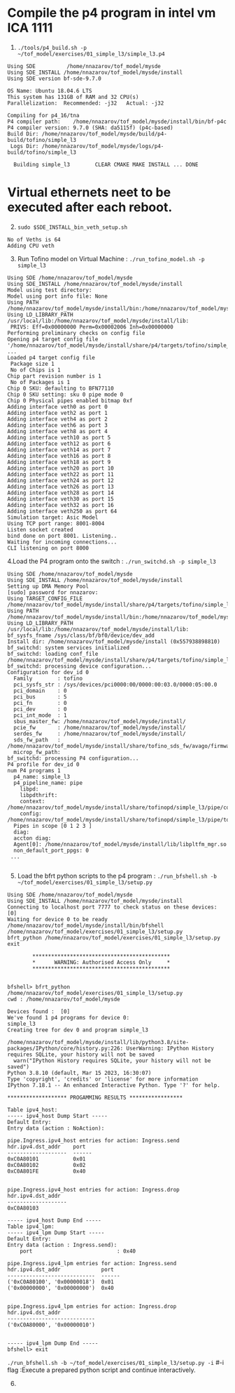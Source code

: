 # Compile the p4 program in intel vm ICA 1111

1. ``` ./tools/p4_build.sh -p  ~/tof_model/exercises/01_simple_l3/simple_l3.p4 ```
```
Using SDE          /home/nnazarov/tof_model/mysde
Using SDE_INSTALL /home/nnazarov/tof_model/mysde/install
Using SDE version bf-sde-9.7.0

OS Name: Ubuntu 18.04.6 LTS
This system has 131GB of RAM and 32 CPU(s)
Parallelization:  Recommended: -j32   Actual: -j32

Compiling for p4_16/tna
P4 compiler path:    /home/nnazarov/tof_model/mysde/install/bin/bf-p4c
P4 compiler version: 9.7.0 (SHA: da5115f) (p4c-based)
Build Dir: /home/nnazarov/tof_model/mysde/build/p4-build/tofino/simple_l3
 Logs Dir: /home/nnazarov/tof_model/mysde/logs/p4-build/tofino/simple_l3

  Building simple_l3        CLEAR CMAKE MAKE INSTALL ... DONE
```

# Virtual ethernets neet to be executed after each reboot. 

2. ```sudo $SDE_INSTALL_bin_veth_setup.sh``` 
```
No of Veths is 64
Adding CPU veth
```
3. Run Tofino model on Virtual Machine : 
``` ./run_tofino_model.sh -p simple_l3 ``` 

```
Using SDE /home/nnazarov/tof_model/mysde
Using SDE_INSTALL /home/nnazarov/tof_model/mysde/install
Model using test directory: 
Model using port info file: None
Using PATH /home/nnazarov/tof_model/mysde/install/bin:/home/nnazarov/tof_model/mysde/install/bin:/home/nnazarov/.local/bin:/usr/local/sbin:/usr/local/bin:/usr/sbin:/usr/bin:/sbin:/bin:/usr/games:/usr/local/games:/snap/bin
Using LD_LIBRARY_PATH /usr/local/lib:/home/nnazarov/tof_model/mysde/install/lib:
 PRIVS: Eff=0x00000000 Perm=0x00002006 Inh=0x00000000
Performing preliminary checks on config file
Opening p4 target config file '/home/nnazarov/tof_model/mysde/install/share/p4/targets/tofino/simple_l3.conf' ...
Loaded p4 target config file
 Package size 1
 No of Chips is 1
Chip part revision number is 1
 No of Packages is 1
Chip 0 SKU: defaulting to BFN77110
Chip 0 SKU setting: sku 0 pipe mode 0
Chip 0 Physical pipes enabled bitmap 0xf 
Adding interface veth0 as port 0
Adding interface veth2 as port 1
Adding interface veth4 as port 2
Adding interface veth6 as port 3
Adding interface veth8 as port 4
Adding interface veth10 as port 5
Adding interface veth12 as port 6
Adding interface veth14 as port 7
Adding interface veth16 as port 8
Adding interface veth18 as port 9
Adding interface veth20 as port 10
Adding interface veth22 as port 11
Adding interface veth24 as port 12
Adding interface veth26 as port 13
Adding interface veth28 as port 14
Adding interface veth30 as port 15
Adding interface veth32 as port 16
Adding interface veth250 as port 64
Simulation target: Asic Model
Using TCP port range: 8001-8004
Listen socket created
bind done on port 8001. Listening..
Waiting for incoming connections...
CLI listening on port 8000
```

4.Load the P4 program onto the switch : 
```./run_switchd.sh -p simple_l3``` 

```
Using SDE /home/nnazarov/tof_model/mysde
Using SDE_INSTALL /home/nnazarov/tof_model/mysde/install
Setting up DMA Memory Pool
[sudo] password for nnazarov: 
Using TARGET_CONFIG_FILE /home/nnazarov/tof_model/mysde/install/share/p4/targets/tofino/simple_l3.conf
Using PATH /home/nnazarov/tof_model/mysde/install/bin:/home/nnazarov/tof_model/mysde/install/bin:/home/nnazarov/.local/bin:/usr/local/sbin:/usr/local/bin:/usr/sbin:/usr/bin:/sbin:/bin:/usr/games:/usr/local/games:/snap/bin
Using LD_LIBRARY_PATH /usr/local/lib:/home/nnazarov/tof_model/mysde/install/lib:
bf_sysfs_fname /sys/class/bf/bf0/device/dev_add
Install dir: /home/nnazarov/tof_model/mysde/install (0x557938898810)
bf_switchd: system services initialized
bf_switchd: loading conf_file /home/nnazarov/tof_model/mysde/install/share/p4/targets/tofino/simple_l3.conf...
bf_switchd: processing device configuration...
Configuration for dev_id 0
  Family        : tofino
  pci_sysfs_str : /sys/devices/pci0000:00/0000:00:03.0/0000:05:00.0
  pci_domain    : 0
  pci_bus       : 5
  pci_fn        : 0
  pci_dev       : 0
  pci_int_mode  : 1
  sbus_master_fw: /home/nnazarov/tof_model/mysde/install/
  pcie_fw       : /home/nnazarov/tof_model/mysde/install/
  serdes_fw     : /home/nnazarov/tof_model/mysde/install/
  sds_fw_path   : /home/nnazarov/tof_model/mysde/install/share/tofino_sds_fw/avago/firmware
  microp_fw_path: 
bf_switchd: processing P4 configuration...
P4 profile for dev_id 0
num P4 programs 1
  p4_name: simple_l3
  p4_pipeline_name: pipe
    libpd: 
    libpdthrift: 
    context: /home/nnazarov/tof_model/mysde/install/share/tofinopd/simple_l3/pipe/context.json
    config: /home/nnazarov/tof_model/mysde/install/share/tofinopd/simple_l3/pipe/tofino.bin
  Pipes in scope [0 1 2 3 ]
  diag: 
  accton diag: 
  Agent[0]: /home/nnazarov/tof_model/mysde/install/lib/libpltfm_mgr.so
  non_default_port_ppgs: 0
 ... 
 
```
5. Load the bfrt python scripts to the p4 program : 
```./run_bfshell.sh -b ~/tof_model/exercises/01_simple_l3/setup.py ```
```
Using SDE /home/nnazarov/tof_model/mysde
Using SDE_INSTALL /home/nnazarov/tof_model/mysde/install
Connecting to localhost port 7777 to check status on these devices: [0]
Waiting for device 0 to be ready
/home/nnazarov/tof_model/mysde/install/bin/bfshell /home/nnazarov/tof_model/exercises/01_simple_l3/setup.py
bfrt_python /home/nnazarov/tof_model/exercises/01_simple_l3/setup.py
exit

        ********************************************
        *      WARNING: Authorised Access Only     *
        ********************************************
    

bfshell> bfrt_python /home/nnazarov/tof_model/exercises/01_simple_l3/setup.py
cwd : /home/nnazarov/tof_model/mysde

Devices found :  [0]
We've found 1 p4 programs for device 0:
simple_l3
Creating tree for dev 0 and program simple_l3

/home/nnazarov/tof_model/mysde/install/lib/python3.8/site-packages/IPython/core/history.py:226: UserWarning: IPython History requires SQLite, your history will not be saved
  warn("IPython History requires SQLite, your history will not be saved")
Python 3.8.10 (default, Mar 15 2023, 16:30:07) 
Type 'copyright', 'credits' or 'license' for more information
IPython 7.18.1 -- An enhanced Interactive Python. Type '?' for help.

******************* PROGAMMING RESULTS *****************

Table ipv4_host:
----- ipv4_host Dump Start -----
Default Entry:
Entry data (action : NoAction):

pipe.Ingress.ipv4_host entries for action: Ingress.send
hdr.ipv4.dst_addr    port
-------------------  ------
0xC0A80101           0x01
0xC0A80102           0x02
0xC0A801FE           0x40


pipe.Ingress.ipv4_host entries for action: Ingress.drop
hdr.ipv4.dst_addr
-------------------
0xC0A80103

----- ipv4_host Dump End -----
Table ipv4_lpm:
----- ipv4_lpm Dump Start -----
Default Entry:
Entry data (action : Ingress.send):
    port                           : 0x40

pipe.Ingress.ipv4_lpm entries for action: Ingress.send
hdr.ipv4.dst_addr             port
----------------------------  ------
('0xC0A80100', '0x00000018')  0x01
('0x00000000', '0x00000000')  0x40


pipe.Ingress.ipv4_lpm entries for action: Ingress.drop
hdr.ipv4.dst_addr
----------------------------
('0xC0A80000', '0x00000010')


----- ipv4_lpm Dump End -----
bfshell> exit
```

```./run_bfshell.sh -b ~/tof_model/exercises/01_simple_l3/setup.py -i``` #-i flag :Execute a prepared python script and continue interactively. 

6.  
